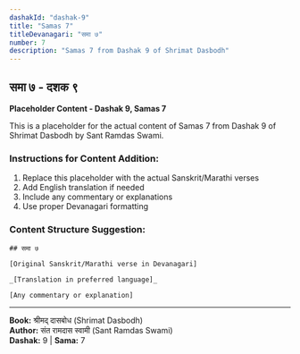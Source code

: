 ```yaml
---
dashakId: "dashak-9"
title: "Samas 7"
titleDevanagari: "समा ७"
number: 7
description: "Samas 7 from Dashak 9 of Shrimat Dasbodh"
---
```


## समा ७ - दशक ९

<!-- TODO: Add the actual Sanskrit/Marathi content here -->

**Placeholder Content - Dashak 9, Samas 7**

This is a placeholder for the actual content of Samas 7 from Dashak 9 of Shrimat Dasbodh by Sant Ramdas Swami.

### Instructions for Content Addition:
1. Replace this placeholder with the actual Sanskrit/Marathi verses
2. Add English translation if needed
3. Include any commentary or explanations
4. Use proper Devanagari formatting

### Content Structure Suggestion:
```
## समा ७

[Original Sanskrit/Marathi verse in Devanagari]

_[Translation in preferred language]_

[Any commentary or explanation]
```

---
**Book:** श्रीमद् दासबोध (Shrimat Dasbodh)  
**Author:** संत रामदास स्वामी (Sant Ramdas Swami)  
**Dashak:** 9 | **Sama:** 7
